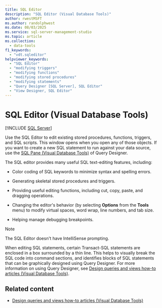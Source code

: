 ```yaml
---
title: SQL Editor
description: "SQL Editor (Visual Database Tools)"
author: rwestMSFT
ms.author: randolphwest
ms.date: 08/03/2025
ms.service: sql-server-management-studio
ms.topic: article
ms.collection:
  - data-tools
f1_keywords:
  - "vdt.sqleditor"
helpviewer_keywords:
  - "SQL Editor"
  - "modifying triggers"
  - "modifying functions"
  - "modifying stored procedures"
  - "modifying statements"
  - "Query Designer [SQL Server], SQL Editor"
  - "View Designer, SQL Editor"
---
```

# SQL Editor (Visual Database Tools)

[!INCLUDE [SQL Server](../includes/applies-to-version/sqlserver.md)]

Use the SQL Editor to edit existing stored procedures, functions, triggers, and SQL scripts. This window opens when you open any of those objects. If you want to create a new SQL statement to run against your data source, use the [SQL Pane (Visual Database Tools)](sql-pane-visual-database-tools.md) of Query Designer.

The SQL editor provides many useful SQL text-editing features, including:

- Color coding of SQL keywords to minimize syntax and spelling errors.

- Generating skeletal stored procedures and triggers.

- Providing useful editing functions, including cut, copy, paste, and dragging operations.

- Changing the editor's behavior (by selecting **Options** from the **Tools** menu) to modify virtual spaces, word wrap, line numbers, and tab size.

- Helping manage debugging breakpoints.

> [!NOTE]  
> The SQL Editor doesn't have IntelliSense prompting.

When editing SQL statements, certain Transact-SQL statements are enclosed in a box surrounded by a thin line. This helps to visually break the SQL code into command sections, and identifies blocks of SQL statements that can be graphically designed using Query Designer. For more information on using Query Designer, see [Design queries and views how-to articles (Visual Database Tools)](design-queries-and-views-how-to-topics-visual-database-tools.md).

## Related content

- [Design queries and views how-to articles (Visual Database Tools)](design-queries-and-views-how-to-topics-visual-database-tools.md)
